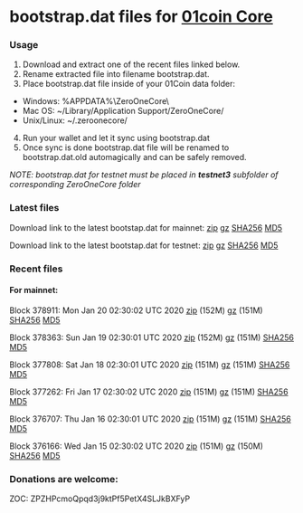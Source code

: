 # bootstrap.dat files for [01coin Core](https://01coin.io)

### Usage

1. Download and extract one of the recent files linked below.
2. Rename extracted file into filename bootstrap.dat.
3. Place bootstrap.dat file inside of your 01Coin data folder:
 - Windows: %APPDATA%\ZeroOneCore\
 - Mac OS: ~/Library/Application Support/ZeroOneCore/
 - Unix/Linux: ~/.zeroonecore/
4. Run your wallet and let it sync using bootstrap.dat
5. Once sync is done bootstrap.dat file will be renamed to bootstrap.dat.old automagically and can be safely removed.

_NOTE: bootstrap.dat for testnet must be placed in **testnet3** subfolder of corresponding ZeroOneCore folder_

### Latest files
Download link to the latest bootstap.dat for mainnet: [zip](https://files.01coin.io/mainnet/bootstrap.dat.zip) [gz](https://files.01coin.io/mainnet/bootstrap.dat.tar.gz) [SHA256](https://files.01coin.io/mainnet/sha256.txt) [MD5](https://files.01coin.io/mainnet/md5.txt)

Download link to the latest bootstap.dat for testnet: [zip](https://files.01coin.io/testnet/bootstrap.dat.zip) [gz](https://files.01coin.io/testnet/bootstrap.dat.tar.gz) [SHA256](https://files.01coin.io/testnet/sha256.txt) [MD5](https://files.01coin.io/testnet/md5.txt)

### Recent files

#### For mainnet:

Block 378911: Mon Jan 20 02:30:02 UTC 2020 [zip](https://files.01coin.io/mainnet/2020-01-20/bootstrap.dat.zip) (152M) [gz](https://files.01coin.io/mainnet/2020-01-20/bootstrap.dat.tar.gz) (151M) [SHA256](https://files.01coin.io/mainnet/2020-01-20/sha256.txt) [MD5](https://files.01coin.io/mainnet/2020-01-20/md5.txt)

Block 378363: Sun Jan 19 02:30:01 UTC 2020 [zip](https://files.01coin.io/mainnet/2020-01-19/bootstrap.dat.zip) (152M) [gz](https://files.01coin.io/mainnet/2020-01-19/bootstrap.dat.tar.gz) (151M) [SHA256](https://files.01coin.io/mainnet/2020-01-19/sha256.txt) [MD5](https://files.01coin.io/mainnet/2020-01-19/md5.txt)

Block 377808: Sat Jan 18 02:30:01 UTC 2020 [zip](https://files.01coin.io/mainnet/2020-01-18/bootstrap.dat.zip) (151M) [gz](https://files.01coin.io/mainnet/2020-01-18/bootstrap.dat.tar.gz) (151M) [SHA256](https://files.01coin.io/mainnet/2020-01-18/sha256.txt) [MD5](https://files.01coin.io/mainnet/2020-01-18/md5.txt)

Block 377262: Fri Jan 17 02:30:02 UTC 2020 [zip](https://files.01coin.io/mainnet/2020-01-17/bootstrap.dat.zip) (151M) [gz](https://files.01coin.io/mainnet/2020-01-17/bootstrap.dat.tar.gz) (151M) [SHA256](https://files.01coin.io/mainnet/2020-01-17/sha256.txt) [MD5](https://files.01coin.io/mainnet/2020-01-17/md5.txt)

Block 376707: Thu Jan 16 02:30:01 UTC 2020 [zip](https://files.01coin.io/mainnet/2020-01-16/bootstrap.dat.zip) (151M) [gz](https://files.01coin.io/mainnet/2020-01-16/bootstrap.dat.tar.gz) (151M) [SHA256](https://files.01coin.io/mainnet/2020-01-16/sha256.txt) [MD5](https://files.01coin.io/mainnet/2020-01-16/md5.txt)

Block 376166: Wed Jan 15 02:30:02 UTC 2020 [zip](https://files.01coin.io/mainnet/2020-01-15/bootstrap.dat.zip) (151M) [gz](https://files.01coin.io/mainnet/2020-01-15/bootstrap.dat.tar.gz) (150M) [SHA256](https://files.01coin.io/mainnet/2020-01-15/sha256.txt) [MD5](https://files.01coin.io/mainnet/2020-01-15/md5.txt)


### Donations are welcome:

ZOC: ZPZHPcmoQpqd3j9ktPf5PetX4SLJkBXFyP
